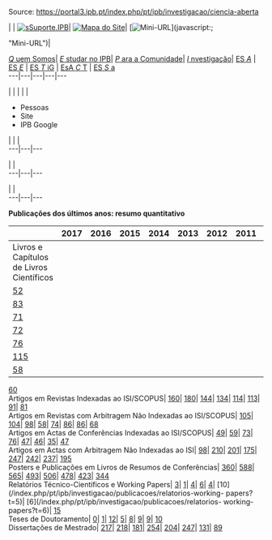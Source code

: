 Source: https://portal3.ipb.pt/index.php/pt/ipb/investigacao/ciencia-aberta

| | [![sSuporte.IPB](/templates/ipb-template-investigacao/images/mail.png)](https://suporte.ipb.pt "Suporte.IPB")| [![Mapa do Site](/templates/ipb-template-investigacao/images/mapa.png)](/index.php/pt/ipb-map "Mapa do Site")| [![Mini-URL](/templates/ipb-template-investigacao/images/miniurl.png)](javascript:;

 "Mini-URL")|  
  
[_Q_ uem Somos](/index.php/pt/ipb/quem-somos "Quem Somos")| [ _E_ studar no IPB](/index.php/pt/ipb/estudar-no-ipb "Estudar no IPB")| [ _P_ ara a Comunidade](/index.php/pt/ipb/para-a-comunidade "Para a Comunidade")| [ _I_ nvestigação](/index.php/pt/ipb/investigacao "Investigação")| [ES _A_](http://www.esa.ipb.pt "Escola Superior Agrária de Bragança") | [ES _E_](http://www.ese.ipb.pt "Escola Superior de Educação de Bragança") | [ES _T_ iG](http://www.estig.ipb.pt "Escola Superior de Tecnologia e Gestão de Bragança") | [EsA _C_ T](http://www.esact.ipb.pt "Escola Superior de Comunicação, Administração e Turismo de Mirandela") | [ES _S_ a](http://www.essa.ipb.pt "Escola Superior de Saúde de Bragança")  
---|---|---|---|---  
  
  

  

  
  
  
  
  
  
  
  
  
  
  
  
  
  
|   | |  | | 

  * Pessoas
  * Site
  * IPB Google

| | |   
---|---|---  
  
| |   
---|---|---  
  
| |   
---|---|---  
  
  
**Publicações dos últimos anos: resumo quantitativo**  
  
| | **2017**| **2016**| **2015**| **2014**| **2013**| **2012**| **2011**| **2010**  
---|---|---|---|---|---|---|---|---  
Livros e Capítulos de Livros Científicos|
[52](/index.php/pt/ipb/investigacao/publicacoes/livros-capitulos?t=0)|
[83](/index.php/pt/ipb/investigacao/publicacoes/livros-capitulos?t=1)|
[71](/index.php/pt/ipb/investigacao/publicacoes/livros-capitulos?t=2)|
[72](/index.php/pt/ipb/investigacao/publicacoes/livros-capitulos?t=3)|
[76](/index.php/pt/ipb/investigacao/publicacoes/livros-capitulos?t=4)|
[115](/index.php/pt/ipb/investigacao/publicacoes/livros-capitulos?t=5)|
[58](/index.php/pt/ipb/investigacao/publicacoes/livros-capitulos?t=6)|
[60](/index.php/pt/ipb/investigacao/publicacoes/livros-capitulos?t=7)  
Artigos em Revistas Indexadas ao ISI/SCOPUS|
[160](/index.php/pt/ipb/investigacao/publicacoes/revistas-isi?t=0)|
[180](/index.php/pt/ipb/investigacao/publicacoes/revistas-isi?t=1)|
[144](/index.php/pt/ipb/investigacao/publicacoes/revistas-isi?t=2)|
[134](/index.php/pt/ipb/investigacao/publicacoes/revistas-isi?t=3)|
[114](/index.php/pt/ipb/investigacao/publicacoes/revistas-isi?t=4)|
[113](/index.php/pt/ipb/investigacao/publicacoes/revistas-isi?t=5)|
[91](/index.php/pt/ipb/investigacao/publicacoes/revistas-isi?t=6)|
[81](/index.php/pt/ipb/investigacao/publicacoes/revistas-isi?t=7)  
Artigos em Revistas com Arbitragem Não Indexadas ao ISI/SCOPUS|
[105](/index.php/pt/ipb/investigacao/publicacoes/outras-revistas?t=0)|
[104](/index.php/pt/ipb/investigacao/publicacoes/outras-revistas?t=1)|
[98](/index.php/pt/ipb/investigacao/publicacoes/outras-revistas?t=2)|
[58](/index.php/pt/ipb/investigacao/publicacoes/outras-revistas?t=3)|
[74](/index.php/pt/ipb/investigacao/publicacoes/outras-revistas?t=4)|
[86](/index.php/pt/ipb/investigacao/publicacoes/outras-revistas?t=5)|
[86](/index.php/pt/ipb/investigacao/publicacoes/outras-revistas?t=6)|
[68](/index.php/pt/ipb/investigacao/publicacoes/outras-revistas?t=7)  
Artigos em Actas de Conferências Indexadas ao ISI/SCOPUS|
[49](/index.php/pt/ipb/investigacao/publicacoes/conferencias-isi?t=0)|
[59](/index.php/pt/ipb/investigacao/publicacoes/conferencias-isi?t=1)|
[73](/index.php/pt/ipb/investigacao/publicacoes/conferencias-isi?t=2)|
[76](/index.php/pt/ipb/investigacao/publicacoes/conferencias-isi?t=3)|
[47](/index.php/pt/ipb/investigacao/publicacoes/conferencias-isi?t=4)|
[46](/index.php/pt/ipb/investigacao/publicacoes/conferencias-isi?t=5)|
[35](/index.php/pt/ipb/investigacao/publicacoes/conferencias-isi?t=6)|
[47](/index.php/pt/ipb/investigacao/publicacoes/conferencias-isi?t=7)  
Artigos em Actas com Arbitragem Não Indexadas ao ISI|
[98](/index.php/pt/ipb/investigacao/publicacoes/outras-conferencias?t=0)|
[210](/index.php/pt/ipb/investigacao/publicacoes/outras-conferencias?t=1)|
[201](/index.php/pt/ipb/investigacao/publicacoes/outras-conferencias?t=2)|
[175](/index.php/pt/ipb/investigacao/publicacoes/outras-conferencias?t=3)|
[247](/index.php/pt/ipb/investigacao/publicacoes/outras-conferencias?t=4)|
[242](/index.php/pt/ipb/investigacao/publicacoes/outras-conferencias?t=5)|
[237](/index.php/pt/ipb/investigacao/publicacoes/outras-conferencias?t=6)|
[195](/index.php/pt/ipb/investigacao/publicacoes/outras-conferencias?t=7)  
Posters e Publicações em Livros de Resumos de Conferências|
[360](/index.php/pt/ipb/investigacao/publicacoes/posters-resumos?t=0)|
[588](/index.php/pt/ipb/investigacao/publicacoes/posters-resumos?t=1)|
[565](/index.php/pt/ipb/investigacao/publicacoes/posters-resumos?t=2)|
[493](/index.php/pt/ipb/investigacao/publicacoes/posters-resumos?t=3)|
[506](/index.php/pt/ipb/investigacao/publicacoes/posters-resumos?t=4)|
[478](/index.php/pt/ipb/investigacao/publicacoes/posters-resumos?t=5)|
[423](/index.php/pt/ipb/investigacao/publicacoes/posters-resumos?t=6)|
[344](/index.php/pt/ipb/investigacao/publicacoes/posters-resumos?t=7)  
Relatórios Técnico-Científicos e Working Papers|
[3](/index.php/pt/ipb/investigacao/publicacoes/relatorios-working-papers?t=0)|
[1](/index.php/pt/ipb/investigacao/publicacoes/relatorios-working-papers?t=1)|
[4](/index.php/pt/ipb/investigacao/publicacoes/relatorios-working-papers?t=2)|
[6](/index.php/pt/ipb/investigacao/publicacoes/relatorios-working-papers?t=3)|
[4](/index.php/pt/ipb/investigacao/publicacoes/relatorios-working-papers?t=4)|
[10](/index.php/pt/ipb/investigacao/publicacoes/relatorios-working-
papers?t=5)| [6](/index.php/pt/ipb/investigacao/publicacoes/relatorios-
working-papers?t=6)|
[15](/index.php/pt/ipb/investigacao/publicacoes/relatorios-working-papers?t=7)  
Teses de Doutoramento|
[0](/index.php/pt/ipb/investigacao/publicacoes/teses?t=0)|
[1](/index.php/pt/ipb/investigacao/publicacoes/teses?t=1)|
[12](/index.php/pt/ipb/investigacao/publicacoes/teses?t=2)|
[5](/index.php/pt/ipb/investigacao/publicacoes/teses?t=3)|
[8](/index.php/pt/ipb/investigacao/publicacoes/teses?t=4)|
[9](/index.php/pt/ipb/investigacao/publicacoes/teses?t=5)|
[9](/index.php/pt/ipb/investigacao/publicacoes/teses?t=6)|
[10](/index.php/pt/ipb/investigacao/publicacoes/teses?t=7)  
Dissertações de Mestrado|
[217](/index.php/pt/ipb/investigacao/publicacoes/dissertacoes?t=0)|
[218](/index.php/pt/ipb/investigacao/publicacoes/dissertacoes?t=1)|
[181](/index.php/pt/ipb/investigacao/publicacoes/dissertacoes?t=2)|
[254](/index.php/pt/ipb/investigacao/publicacoes/dissertacoes?t=3)|
[204](/index.php/pt/ipb/investigacao/publicacoes/dissertacoes?t=4)|
[247](/index.php/pt/ipb/investigacao/publicacoes/dissertacoes?t=5)|
[131](/index.php/pt/ipb/investigacao/publicacoes/dissertacoes?t=6)|
[89](/index.php/pt/ipb/investigacao/publicacoes/dissertacoes?t=7)  
  
  
  
